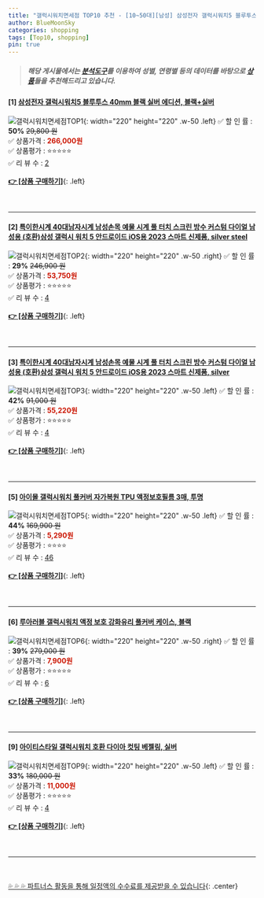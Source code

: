 ```yaml
---
title: "갤럭시워치면세점 TOP10 추천 - [10~50대][남성] 삼성전자 갤럭시워치5 블루투스 40mm 블랙 실버 에디션, 블랙+실버"
author: BlueMoonSky
categories: shopping
tags: [Top10, shopping]
pin: true
---
```


> ##### 해당 게시물에서는 [**분석도구**](https://itemscout.io/)를 이용하여 **성별**, **연령별** 등의 데이터를 바탕으로 [**상품**](https://link.coupang.com/a/baae76)들을 추천해드리고 있습니다.

#### [1] [삼성전자 갤럭시워치5 블루투스 40mm 블랙 실버 에디션, 블랙+실버](https://link.coupang.com/re/AFFSDP?lptag=AF5964186&subid=bluemoonsky6999&pageKey=7539342589&traceid=V0-153&itemId=19815182582&vendorItemId=86917246529)
![갤럭시워치면세점TOP1](https://thumbnail6.coupangcdn.com/thumbnails/remote/230x230ex/image/vendor_inventory/c868/b48927648db975ed93a27be7b4b515c73140ca7847d08cdec2fed0c15850.jpg){: width="220" height="220" .w-50 .left}
✅ 할 인 률 : **50%** ~~<del class="base-price"> 29,800  </del>원~~<br>
✅ 상품가격 : <span style="color:#cb1400"> **266,000원** </span><br>
✅ 상품평가 : ⭐⭐⭐⭐⭐<br>
✅ 리 뷰 수 : [2](https://link.coupang.com/re/AFFSDP?lptag=AF5964186&subid=bluemoonsky6999&pageKey=7539342589&traceid=V0-153&itemId=19815182582&vendorItemId=86917246529)<br>
<br>
[**👉  [상품 구매하기]**](https://link.coupang.com/re/AFFSDP?lptag=AF5964186&subid=bluemoonsky6999&pageKey=7539342589&traceid=V0-153&itemId=19815182582&vendorItemId=86917246529){: .left}
<br>
<br>
<br>

***

#### [2] [특이한시계 40대남자시계 남성손목 예물 시계 풀 터치 스크린 방수 커스텀 다이얼 남성용 (호환)삼성 갤럭시 워치 5 안드로이드 iOS용 2023 스마트 신제품, silver steel](https://link.coupang.com/re/AFFSDP?lptag=AF5964186&subid=bluemoonsky6999&pageKey=7323830609&traceid=V0-153&itemId=18789495301&vendorItemId=86528836764)
![갤럭시워치면세점TOP2](https://thumbnail10.coupangcdn.com/thumbnails/remote/230x230ex/image/vendor_inventory/cb4c/617b479b3e738b172ff7e5c6c0756f7d7749cb856bfbd10499e026159fe7.jpg){: width="220" height="220" .w-50 .right}
✅ 할 인 률 : **29%** ~~<del class="base-price"> 246,900  </del>원~~<br>
✅ 상품가격 : <span style="color:#cb1400"> **53,750원** </span><br>
✅ 상품평가 : ⭐⭐⭐⭐⭐<br>
✅ 리 뷰 수 : [4](https://link.coupang.com/re/AFFSDP?lptag=AF5964186&subid=bluemoonsky6999&pageKey=7323830609&traceid=V0-153&itemId=18789495301&vendorItemId=86528836764)<br>
<br>
[**👉  [상품 구매하기]**](https://link.coupang.com/re/AFFSDP?lptag=AF5964186&subid=bluemoonsky6999&pageKey=7323830609&traceid=V0-153&itemId=18789495301&vendorItemId=86528836764){: .left}
<br>
<br>
<br>

***

#### [3] [특이한시계 40대남자시계 남성손목 예물 시계 풀 터치 스크린 방수 커스텀 다이얼 남성용 (호환)삼성 갤럭시 워치 5 안드로이드 iOS용 2023 스마트 신제품, silver](https://link.coupang.com/re/AFFSDP?lptag=AF5964186&subid=bluemoonsky6999&pageKey=7323830609&traceid=V0-153&itemId=18789495279&vendorItemId=85920652798)
![갤럭시워치면세점TOP3](https://thumbnail7.coupangcdn.com/thumbnails/remote/230x230ex/image/vendor_inventory/c3df/78dd4b634768ab495b3aa01f028de99546a6950f536f5b2aa9070a865886.jpg){: width="220" height="220" .w-50 .left}
✅ 할 인 률 : **42%** ~~<del class="base-price"> 91,000  </del>원~~<br>
✅ 상품가격 : <span style="color:#cb1400"> **55,220원** </span><br>
✅ 상품평가 : ⭐⭐⭐⭐⭐<br>
✅ 리 뷰 수 : [4](https://link.coupang.com/re/AFFSDP?lptag=AF5964186&subid=bluemoonsky6999&pageKey=7323830609&traceid=V0-153&itemId=18789495279&vendorItemId=85920652798)<br>
<br>
[**👉  [상품 구매하기]**](https://link.coupang.com/re/AFFSDP?lptag=AF5964186&subid=bluemoonsky6999&pageKey=7323830609&traceid=V0-153&itemId=18789495279&vendorItemId=85920652798){: .left}
<br>
<br>
<br>

***

#### [5] [아이몰 갤럭시워치 풀커버 자가복원 TPU 액정보호필름 3매, 투명](https://link.coupang.com/re/AFFSDP?lptag=AF5964186&subid=bluemoonsky6999&pageKey=6640785587&traceid=V0-153&itemId=15817143475&vendorItemId=83029114338)
![갤럭시워치면세점TOP5](https://thumbnail8.coupangcdn.com/thumbnails/remote/230x230ex/image/retail/images/639372262826867-83523106-1d0f-433d-845d-d868120c0c2e.jpg){: width="220" height="220" .w-50 .left}
✅ 할 인 률 : **44%** ~~<del class="base-price"> 169,900  </del>원~~<br>
✅ 상품가격 : <span style="color:#cb1400"> **5,290원** </span><br>
✅ 상품평가 : ⭐⭐⭐⭐<br>
✅ 리 뷰 수 : [46](https://link.coupang.com/re/AFFSDP?lptag=AF5964186&subid=bluemoonsky6999&pageKey=6640785587&traceid=V0-153&itemId=15817143475&vendorItemId=83029114338)<br>
<br>
[**👉  [상품 구매하기]**](https://link.coupang.com/re/AFFSDP?lptag=AF5964186&subid=bluemoonsky6999&pageKey=6640785587&traceid=V0-153&itemId=15817143475&vendorItemId=83029114338){: .left}
<br>
<br>
<br>

***

#### [6] [루아러블 갤럭시워치 액정 보호 강화유리 풀커버 케이스, 블랙](https://link.coupang.com/re/AFFSDP?lptag=AF5964186&subid=bluemoonsky6999&pageKey=6095177804&traceid=V0-153&itemId=15777656839&vendorItemId=82990828101)
![갤럭시워치면세점TOP6](https://thumbnail8.coupangcdn.com/thumbnails/remote/230x230ex/image/retail/images/3667962506292172-368809c1-2cfc-4d7b-9c6e-0d1564deb624.jpg){: width="220" height="220" .w-50 .right}
✅ 할 인 률 : **39%** ~~<del class="base-price"> 279,000  </del>원~~<br>
✅ 상품가격 : <span style="color:#cb1400"> **7,900원** </span><br>
✅ 상품평가 : ⭐⭐⭐⭐⭐<br>
✅ 리 뷰 수 : [6](https://link.coupang.com/re/AFFSDP?lptag=AF5964186&subid=bluemoonsky6999&pageKey=6095177804&traceid=V0-153&itemId=15777656839&vendorItemId=82990828101)<br>
<br>
[**👉  [상품 구매하기]**](https://link.coupang.com/re/AFFSDP?lptag=AF5964186&subid=bluemoonsky6999&pageKey=6095177804&traceid=V0-153&itemId=15777656839&vendorItemId=82990828101){: .left}
<br>
<br>
<br>

***

#### [9] [아이티스타일 갤럭시워치 호환 다이아 컷팅 베젤링, 실버](https://link.coupang.com/re/AFFSDP?lptag=AF5964186&subid=bluemoonsky6999&pageKey=6481098171&traceid=V0-153&itemId=14188461319&vendorItemId=81434218427)
![갤럭시워치면세점TOP9](https://thumbnail8.coupangcdn.com/thumbnails/remote/230x230ex/image/vendor_inventory/89e9/953a26d13735c4353d3d6a1331d4761aee25b6f6e389046a50f96031531c.jpg){: width="220" height="220" .w-50 .left}
✅ 할 인 률 : **33%** ~~<del class="base-price"> 180,000  </del>원~~<br>
✅ 상품가격 : <span style="color:#cb1400"> **11,000원** </span><br>
✅ 상품평가 : ⭐⭐⭐⭐⭐<br>
✅ 리 뷰 수 : [4](https://link.coupang.com/re/AFFSDP?lptag=AF5964186&subid=bluemoonsky6999&pageKey=6481098171&traceid=V0-153&itemId=14188461319&vendorItemId=81434218427)<br>
<br>
[**👉  [상품 구매하기]**](https://link.coupang.com/re/AFFSDP?lptag=AF5964186&subid=bluemoonsky6999&pageKey=6481098171&traceid=V0-153&itemId=14188461319&vendorItemId=81434218427){: .left}
<br>
<br>
<br>

***
<br><br>[💦 💦 💦 파트너스 활동을 통해 일정액의 수수료를 제공받을 수 있습니다](https://link.coupang.com/a/baae76){: .center}